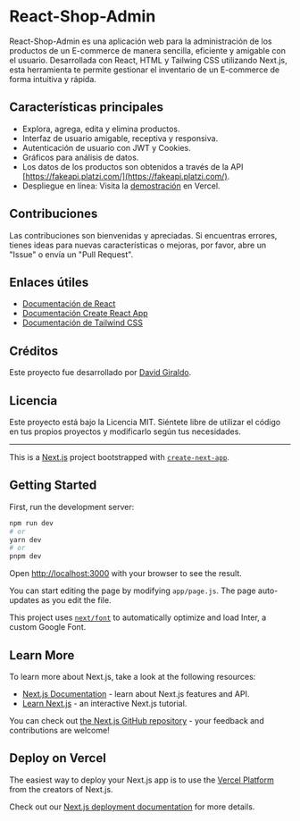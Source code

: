 # React-Shop-Admin

React-Shop-Admin es una aplicación web para la administración de los productos de un E-commerce de manera sencilla, eficiente y amigable con el usuario. Desarrollada con React, HTML y Tailwing CSS utilizando Next.js, esta herramienta te permite gestionar el inventario de un E-commerce de forma intuitiva y rápida.

## Características principales

- Explora, agrega, edita y elimina productos.
- Interfaz de usuario amigable, receptiva y responsiva.
- Autenticación de usuario con JWT y Cookies.
- Gráficos para análisis de datos.
- Los datos de los productos son obtenidos a través de la API [https://fakeapi.platzi.com/](https://fakeapi.platzi.com/).
- Despliegue en línea: Visita la [demostración]([https://davidegiraldo.github.io/todo-machine/](https://degiraldod-react-shop-admin.vercel.app/)) en Vercel.

## Contribuciones

Las contribuciones son bienvenidas y apreciadas. Si encuentras errores, tienes ideas para nuevas características o mejoras, por favor, abre un "Issue" o envía un "Pull Request". 

## Enlaces útiles

- [Documentación de React](https://reactjs.org/docs/getting-started.html)
- [Documentación Create React App]([https://github.com/facebook/create-react-app](https://nextjs.org/docs))
- [Documentación de Tailwind CSS](https://tailwindcss.com/docs)
  
## Créditos

Este proyecto fue desarrollado por [David Giraldo](https://github.com/DavidEGiraldo).

## Licencia

Este proyecto está bajo la Licencia MIT. Siéntete libre de utilizar el código en tus propios proyectos y modificarlo según tus necesidades.

------------------
This is a [Next.js](https://nextjs.org/) project bootstrapped with [`create-next-app`](https://github.com/vercel/next.js/tree/canary/packages/create-next-app).

## Getting Started

First, run the development server:

```bash
npm run dev
# or
yarn dev
# or
pnpm dev
```

Open [http://localhost:3000](http://localhost:3000) with your browser to see the result.

You can start editing the page by modifying `app/page.js`. The page auto-updates as you edit the file.

This project uses [`next/font`](https://nextjs.org/docs/basic-features/font-optimization) to automatically optimize and load Inter, a custom Google Font.

## Learn More

To learn more about Next.js, take a look at the following resources:

- [Next.js Documentation](https://nextjs.org/docs) - learn about Next.js features and API.
- [Learn Next.js](https://nextjs.org/learn) - an interactive Next.js tutorial.

You can check out [the Next.js GitHub repository](https://github.com/vercel/next.js/) - your feedback and contributions are welcome!

## Deploy on Vercel

The easiest way to deploy your Next.js app is to use the [Vercel Platform](https://vercel.com/new?utm_medium=default-template&filter=next.js&utm_source=create-next-app&utm_campaign=create-next-app-readme) from the creators of Next.js.

Check out our [Next.js deployment documentation](https://nextjs.org/docs/deployment) for more details.
